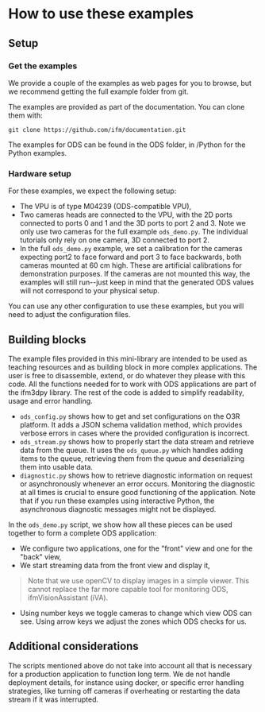 # How to use these examples

## Setup
### Get the examples
We provide a couple of the examples as web pages for you to browse, but we recommend getting the full example folder from git.

The examples are provided as part of the documentation. You can clone them with:
<!-- TODO edit path -->
```shell
git clone https://github.com/ifm/documentation.git
```

The examples for ODS can be found in the ODS folder, in /Python for the Python examples.

### Hardware setup
For these examples, we expect the following setup:
- The VPU is of type M04239 (ODS-compatible VPU),
- Two cameras heads are connected to the VPU, with the 2D ports connected to ports 0 and 1 and the 3D ports to port 2 and 3. Note we only use two cameras for the full example `ods_demo.py`. The individual tutorials only rely on one camera, 3D connected to port 2. 
- In the full `ods_demo.py` example, we set a calibration for the cameras expecting port2 to face forward and port 3 to face backwards, both cameras mounted at 60 cm high. These are artificial calibrations for demonstration purposes. If the cameras are not mounted this way, the examples will still run--just keep in mind that the generated ODS values will not correspond to your physical setup.

You can use any other configuration to use these examples, but you will need to adjust the configuration files.

## Building blocks
The example files provided in this mini-library are intended to be used as teaching resources and as building block in more complex applications. 
The user is free to disassemble, extend, or do whatever they please with this code. All the functions needed for to work with ODS applications are part of the ifm3dpy library. The rest of the code is added to simplify readability, usage and error handling.
- `ods_config.py` shows how to get and set configurations on the O3R platform. It adds a JSON schema validation method, which provides verbose errors in cases where the provided configuration is incorrect. 
- `ods_stream.py` shows how to properly start the data stream and retrieve data from the queue. It uses the `ods_queue.py` which handles adding items to the queue, retrieving them from the queue and deserializing them into usable data.
- `diagnostic.py` shows how to retrieve diagnostic information on request or asynchronously whenever an error occurs. Monitoring the diagnostic at all times is crucial to ensure good functioning of the application.
   Note that if you run these examples using interactive Python, the asynchronous diagnostic messages might not be displayed.

In the `ods_demo.py` script, we show how all these pieces can be used together to form a complete ODS application:
- We configure two applications, one for the "front" view and one for the "back" view,
- We start streaming data from the front view and display it,
>Note that we use openCV to display images in a simple viewer. This cannot replace the far more capable tool for monitoring ODS, ifmVisionAssistant (iVA).
- Using number keys we toggle cameras to change which view ODS can see. Using arrow keys we adjust the zones which ODS checks for us.

## Additional considerations

The scripts mentioned above do not take into account all that is necessary for a production application to function long term. 
We de not handle deployment details, for instance using docker, or specific error handling strategies, like turning off cameras if overheating or restarting the data stream if it was interrupted. 

<!-- TODOO: We do provide [here an example of a deployed application](TODOINSERTLINK) that can be accessed and used as inspiration or as is. -->